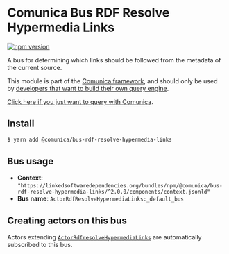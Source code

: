 # Comunica Bus RDF Resolve Hypermedia Links

[![npm version](https://badge.fury.io/js/%40comunica%2Fbus-rdf-resolve-hypermedia-links.svg)](https://www.npmjs.com/package/@comunica/bus-rdf-resolve-hypermedia-links)

A bus for determining which links should be followed from the metadata of the current source.

This module is part of the [Comunica framework](https://github.com/comunica/comunica),
and should only be used by [developers that want to build their own query engine](https://comunica.dev/docs/modify/).

[Click here if you just want to query with Comunica](https://comunica.dev/docs/query/).

## Install

```bash
$ yarn add @comunica/bus-rdf-resolve-hypermedia-links
```

## Bus usage

* **Context**: `"https://linkedsoftwaredependencies.org/bundles/npm/@comunica/bus-rdf-resolve-hypermedia-links/^2.0.0/components/context.jsonld"`
* **Bus name**: `ActorRdfResolveHypermediaLinks:_default_bus`

## Creating actors on this bus

Actors extending [`ActorRdfresolveHypermediaLinks`](https://comunica.github.io/comunica/classes/_comunica_bus_rdf_resolve_hypermedia_links.ActorRdfresolveHypermediaLinks.html) are automatically subscribed to this bus.

